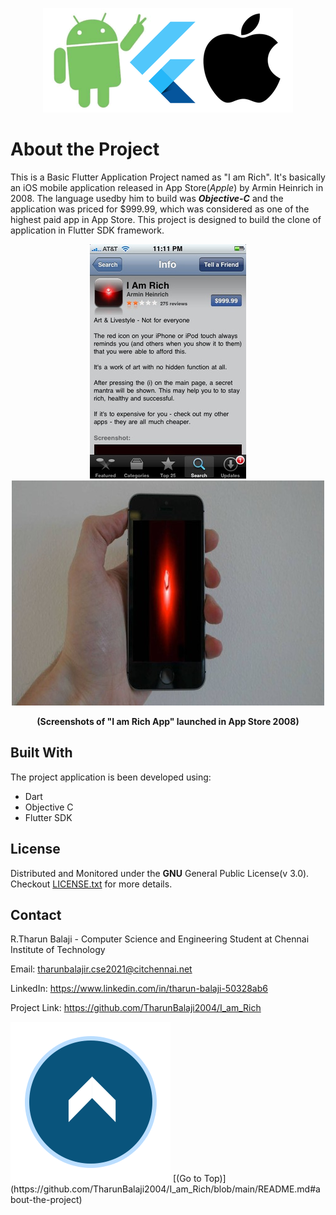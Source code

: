 <p align = "center">
<img src="/repassets/images/AndroidFlutteriOS_400x167.png")
</p>


# About the Project
This is a Basic Flutter Application Project named as "I am Rich". It's basically an iOS mobile application released in App Store(*Apple*) by Armin Heinrich in 2008. The language usedby him to build was ***Objective-C*** and the application was priced for $999.99, which was considered as one of the highest paid app in App Store. This project is designed to build the clone of application in Flutter SDK framework.
     

<p align = "center">
<img src="/repassets/images/iamrichapp.jpg")
     </image>
<img src="/repassets/images/iamrichapp_5.jpg")
     </image>
</p>
<p align="center">
<b>(Screenshots of "I am Rich App" launched in App Store 2008)</b>
</p>
     
## Built With      
The project application is been developed using:
- Dart
- Objective C
- Flutter SDK

## License
Distributed and Monitored under the **GNU** General Public License(v 3.0). Checkout [LICENSE.txt](https://github.com/TharunBalaji2004/I_am_Rich/blob/667d40798aec553ec49bf3a060e3ce76818f63ae/LICENSE) for more details.

## Contact
R.Tharun Balaji - Computer Science and Engineering Student at Chennai Institute of Technology

Email: [tharunbalajir.cse2021@citchennai.net](https://github.com/TharunBalaji2004/)

LinkedIn: https://www.linkedin.com/in/tharun-balaji-50328ab6

Project Link: https://github.com/TharunBalaji2004/I_am_Rich


<p>
     <img src="/repassets/images/icon_256x256.png"></img>
[(Go to Top)](https://github.com/TharunBalaji2004/I_am_Rich/blob/main/README.md#about-the-project)
</p>
